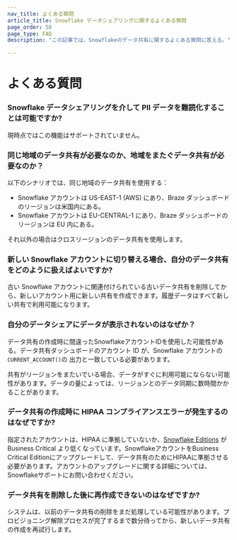 ```yaml
---
nav_title: よくある質問
article_title: Snowflake データシェアリングに関するよくある質問
page_order: 50
page_type: FAQ
description: "この記事では、Snowflakeのデータ共有に関するよくある質問に答える。"

---
```


# よくある質問

### Snowflake データシェアリングを介して PII データを難読化することは可能ですか?
現時点ではこの機能はサポートされていません。

### 同じ地域のデータ共有が必要なのか、地域をまたぐデータ共有が必要なのか？
以下のシナリオでは、同じ地域のデータ共有を使用する：
- Snowflake アカウントは US-EAST-1 (AWS) にあり、Braze ダッシュボードのリージョンは米国内にある。
- Snowflake アカウントは EU-CENTRAL-1 にあり、Braze ダッシュボードのリージョンは EU 内にある。

それ以外の場合はクロスリージョンのデータ共有を使用します。 

### 新しい Snowflake アカウントに切り替える場合、自分のデータ共有をどのように扱えばよいですか?
古い Snowflake アカウントに関連付けられている古いデータ共有を削除してから、新しいアカウント用に新しい共有を作成できます。履歴データはすべて新しい共有で利用可能になります。 

### 自分のデータシェアにデータが表示されないのはなぜか？
データ共有の作成時に間違ったSnowflakeアカウントIDを使用した可能性がある。データ共有ダッシュボードのアカウント ID が、Snowflake アカウントの `CURRENT_ACCOUNT()`の 出力と一致している必要があります。

共有がリージョンをまたいでいる場合、データがすぐに利用可能にならない可能性があります。データの量によっては、リージョンとのデータ同期に数時間かかることがあります。

### データ共有の作成時に HIPAA コンプライアンスエラーが発生するのはなぜですか?

指定されたアカウントは、HIPAA に準拠していないか、[Snowflake Editions](https://docs.snowflake.com/en/user-guide/intro-editions) がBusiness Critical より低くなっています。SnowflakeアカウントをBusiness Critical Editionにアップグレードして、データ共有のためにHIPAAに準拠させる必要があります。アカウントのアップグレードに関する詳細については、Snowflakeサポートにお問い合わせください。

### データ共有を削除した後に再作成できないのはなぜですか?

システムは、以前のデータ共有の削除をまだ処理している可能性があります。プロビジョニング解除プロセスが完了するまで数分待ってから、新しいデータ共有の作成を再試行します。


